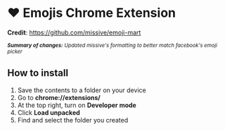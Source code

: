 # ❤️ Emojis Chrome Extension

**Credit**: https://github.com/missive/emoji-mart

<sup>***Summary of changes:** Updated missive's formatting to better match facebook's emoji picker*</sup>

## How to install
1. Save the contents to a folder on your device
2. Go to **chrome://extensions/**
3. At the top right, turn on **Developer mode**
4. Click **Load unpacked**
5. Find and select the folder you created
